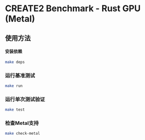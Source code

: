 # CREATE2 Benchmark - Rust GPU (Metal)

## 使用方法

#### 安装依赖
```bash
make deps
```

### 运行基准测试
```bash
make run
```

### 运行单次测试验证
```bash
make test
```

### 检查Metal支持
```bash
make check-metal
```